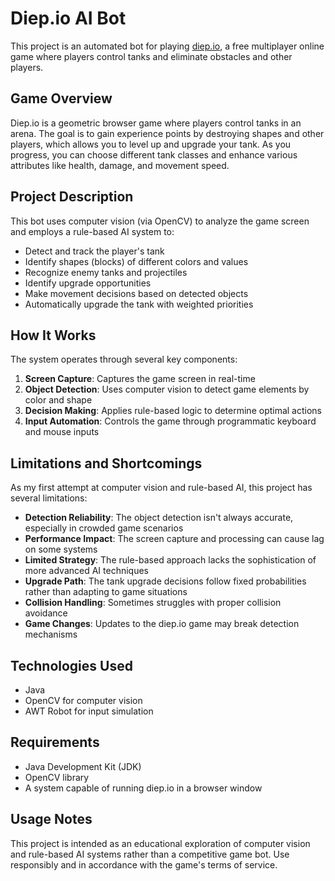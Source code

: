 # Diep.io AI Bot

This project is an automated bot for playing [diep.io](https://diep.io), a free multiplayer online game where players control tanks and eliminate obstacles and other players.

## Game Overview

Diep.io is a geometric browser game where players control tanks in an arena. The goal is to gain experience points by destroying shapes and other players, which allows you to level up and upgrade your tank. As you progress, you can choose different tank classes and enhance various attributes like health, damage, and movement speed.

## Project Description

This bot uses computer vision (via OpenCV) to analyze the game screen and employs a rule-based AI system to:
- Detect and track the player's tank
- Identify shapes (blocks) of different colors and values
- Recognize enemy tanks and projectiles
- Identify upgrade opportunities
- Make movement decisions based on detected objects
- Automatically upgrade the tank with weighted priorities

## How It Works

The system operates through several key components:
1. **Screen Capture**: Captures the game screen in real-time
2. **Object Detection**: Uses computer vision to detect game elements by color and shape
3. **Decision Making**: Applies rule-based logic to determine optimal actions
4. **Input Automation**: Controls the game through programmatic keyboard and mouse inputs

## Limitations and Shortcomings

As my first attempt at computer vision and rule-based AI, this project has several limitations:

- **Detection Reliability**: The object detection isn't always accurate, especially in crowded game scenarios
- **Performance Impact**: The screen capture and processing can cause lag on some systems
- **Limited Strategy**: The rule-based approach lacks the sophistication of more advanced AI techniques
- **Upgrade Path**: The tank upgrade decisions follow fixed probabilities rather than adapting to game situations
- **Collision Handling**: Sometimes struggles with proper collision avoidance
- **Game Changes**: Updates to the diep.io game may break detection mechanisms

## Technologies Used

- Java
- OpenCV for computer vision
- AWT Robot for input simulation

## Requirements

- Java Development Kit (JDK)
- OpenCV library
- A system capable of running diep.io in a browser window

## Usage Notes

This project is intended as an educational exploration of computer vision and rule-based AI systems rather than a competitive game bot. Use responsibly and in accordance with the game's terms of service.
